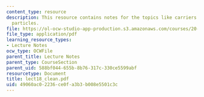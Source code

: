 ```yaml
---
content_type: resource
description: This resource contains notes for the topics like carriers and stealth
  particles.
file: https://ol-ocw-studio-app-production.s3.amazonaws.com/courses/20-462j-molecular-principles-of-biomaterials-spring-2006/49060ac02236ce0fa3b3b008e5501c3c_lect18_clean.pdf
file_type: application/pdf
learning_resource_types:
- Lecture Notes
ocw_type: OCWFile
parent_title: Lecture Notes
parent_type: CourseSection
parent_uid: 588bf044-655b-8b76-317c-330ce5599abf
resourcetype: Document
title: lect18_clean.pdf
uid: 49060ac0-2236-ce0f-a3b3-b008e5501c3c
---
```

